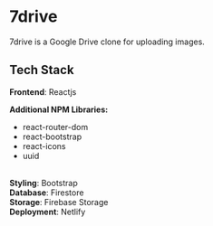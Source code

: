 # 7drive

7drive is a Google Drive clone for uploading images.

## Tech Stack

<b>Frontend</b>: Reactjs
<br>

<b>Additional NPM Libraries:</b>

- react-router-dom
- react-bootstrap
- react-icons
- uuid

<br>
<b>Styling</b>: Bootstrap
<br>
<b>Database</b>: Firestore
<br>
<b>Storage</b>: Firebase Storage
<br>
<b>Deployment</b>: Netlify
<br>
<br>
